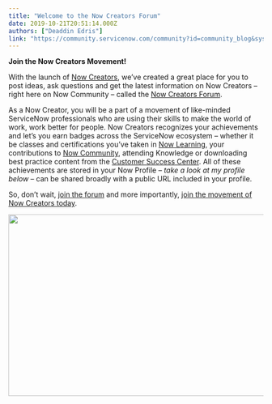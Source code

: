 ```yaml
---
title: "Welcome to the Now Creators Forum"
date: 2019-10-21T20:51:14.000Z
authors: ["Deaddin Edris"]
link: "https://community.servicenow.com/community?id=community_blog&sys_id=9c198c43db60c05013b5fb2439961928"
---
```

<p><strong>Join the Now Creators Movement!</strong></p>
<p>With the launch of <a href="https://www.servicenow.com/now-creators.html?cid&#61;i:com:smkc:ncreate" rel="nofollow">Now Creators</a>, we’ve created a great place for you to post ideas, ask questions and get the latest information on Now Creators – right here on Now Community – called the <a href="https://community.servicenow.com/community?id&#61;community_forum&amp;sys_id&#61;b870486bdb10ccd04819fb243996197d" rel="nofollow">Now Creators Forum</a>. </p>
<p>As a Now Creator, you will be a part of a movement of like-minded ServiceNow professionals who are using their skills to make the world of work, work better for people. Now Creators recognizes your achievements and let’s you earn badges across the ServiceNow ecosystem – whether it be classes and certifications you’ve taken in <a href="http://nowlearning.servicenow.com/" rel="nofollow">Now Learning</a>, your contributions to <a href="http://community.servicenow.com/" rel="nofollow">Now Community</a>, attending Knowledge or downloading best practice content from the <a href="https://www.servicenow.com/success.html?cid&#61;i:com:smkc:csc" rel="nofollow">Customer Success Center</a>. All of these achievements are stored in your Now Profile – <em>take a look at my profile below</em> – can be shared broadly with a public URL included in your profile.</p>
<p>So, don’t wait, <a href="https://community.servicenow.com/community?id&#61;community_forum&amp;sys_id&#61;b870486bdb10ccd04819fb243996197d" rel="nofollow">join the forum</a> and more importantly, <a href="http://www.servicenow.com/nowcreatorsi:com:smkc:ncreate" rel="nofollow">join the movement of Now Creators today</a>.</p>
<p><img style="max-width: 100%; max-height: 480px;" src="https://community.servicenow.com/98f64c83dbec805013b5fb2439961902.iix" width="738" height="359" /></p>